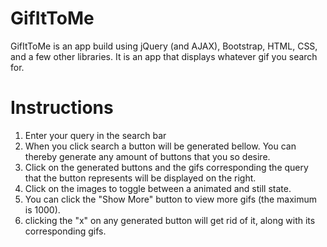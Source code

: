 # GifItToMe

GifItToMe is an app build using jQuery (and AJAX), Bootstrap, HTML, CSS, and a few other libraries. It is an app that displays whatever gif you search for. 

# Instructions 
1. Enter your query in the search bar 
2. When you click search a button will be generated bellow. You can thereby generate any amount of buttons that you so desire. 
3. Click on the generated buttons and the gifs corresponding the query that the button represents will be displayed on the right. 
4. Click on the images to toggle between a animated and still state. 
5. You can click the "Show More" button to view more gifs (the maximum is 1000).
6. clicking the "x" on any generated button will get rid of it, along with its corresponding gifs. 
